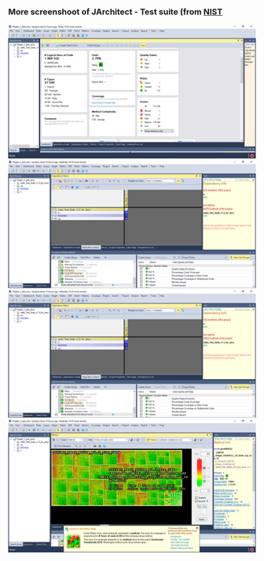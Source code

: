 ### More screenshoot of JArchitect - Test suite (from [NIST](https://samate.nist.gov/SRD/testsuite.php) 
![alt](https://github.com/diephuyduc/PhotoPublic_1/blob/master/JArchite_1.png)
![alt](https://github.com/diephuyduc/PhotoPublic_1/blob/master/JA_3.png)
![alt](https://github.com/diephuyduc/PhotoPublic_1/blob/master/JA_3.png)
![alt](https://github.com/diephuyduc/PhotoPublic_1/blob/master/JA_4.png)
